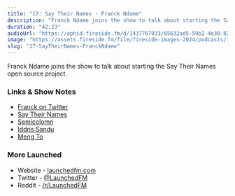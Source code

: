 ```yaml
---
title: "17: Say Their Names - Franck Ndame"
description: "Franck Ndame joins the show to talk about starting the Say Their Names open source project."
duration: "42:23"
audioUrl: "https://aphid.fireside.fm/d/1437767933/65632ad5-59b2-4e30-82d1-13845dce07dd/a8f0e747-60c0-4d04-9829-a8069ec7af4c.mp3"
image: "https://assets.fireside.fm/file/fireside-images-2024/podcasts/images/6/65632ad5-59b2-4e30-82d1-13845dce07dd/episodes/a/a8f0e747-60c0-4d04-9829-a8069ec7af4c/cover.jpg?v=1"
slug: "17-SayTheirNames-FranckNdame"
---
```


<p>Franck Ndame joins the show to talk about starting the Say Their Names open source project.</p>

<h3>Links &amp; Show Notes</h3>

<ul>
<li><a href="https://twitter.com/breezedoc_in" rel="nofollow">Franck on Twitter</a></li>
<li><a href="https://saytheirnames.io" rel="nofollow">Say Their Names</a></li>
<li><a href="https://twitter.com/semicolomn" rel="nofollow">Semicolomn</a></li>
<li><a href="https://twitter.com/iddris_sandu" rel="nofollow">Iddris Sandu</a></li>
<li><a href="https://twitter.com/MengTo" rel="nofollow">Meng To</a></li>
</ul>

<h3>More Launched</h3>

<ul>
<li>Website - <a href="https://launchedfm.com" rel="nofollow">launchedfm.com</a></li>
<li>Twitter - <a href="https://twitter.com/launchedfm" rel="nofollow">@LaunchedFM</a></li>
<li>Reddit - <a href="https://www.reddit.com/r/LaunchedFM/" rel="nofollow">/r/LaunchedFM</a></li>
</ul>
